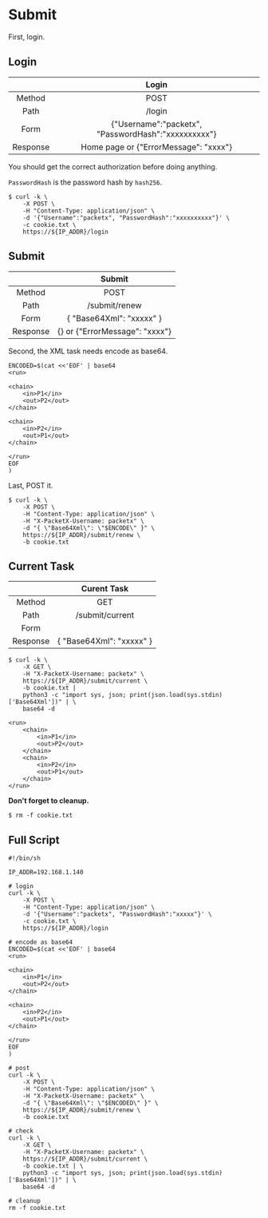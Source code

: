 Submit
=============

First, login.

<h2 id="login">Login</h2>

|          |                        Login                        |
|:--------:|:---------------------------------------------------:|
|  Method  |                         POST                        |
|   Path   |                        /login                       |
|   Form   | {"Username":"packetx", "PasswordHash":"xxxxxxxxxx"} |
| Response |        Home page or {"ErrorMessage": "xxxx"}        |

You should get the correct authorization before doing anything.

`PasswordHash` is the password hash by `hash256`.

```
$ curl -k \
    -X POST \
    -H "Content-Type: application/json" \
    -d '{"Username":"packetx", "PasswordHash":"xxxxxxxxxx"}' \
    -c cookie.txt \
    https://${IP_ADDR}/login
```

<h2 id="renew">Submit</h2>

|          |             Submit             |
|:--------:|:------------------------------:|
|  Method  |              POST              |
|   Path   |          /submit/renew         |
|   Form   |    { "Base64Xml": "xxxxx" }    |
| Response | {} or {"ErrorMessage": "xxxx"} |

Second, the XML task needs encode as base64.

```
ENCODED=$(cat <<'EOF' | base64
<run>

<chain>
    <in>P1</in>
    <out>P2</out>
</chain>

<chain>
    <in>P2</in>
    <out>P1</out>
</chain>

</run>
EOF
)
```

Last, POST it.

```
$ curl -k \
    -X POST \
    -H "Content-Type: application/json" \
    -H "X-PacketX-Username: packetx" \
    -d "{ \"Base64Xml\": \"$ENCODE\" }" \
    https://${IP_ADDR}/submit/renew \
    -b cookie.txt
```

<h2>Current Task</h2>

|          |        Curent Task       |
|:--------:|:------------------------:|
|  Method  |            GET           |
|   Path   |      /submit/current     |
|   Form   |                          |
| Response | { "Base64Xml": "xxxxx" } |

```
$ curl -k \
    -X GET \
    -H "X-PacketX-Username: packetx" \
    https://${IP_ADDR}/submit/current \
    -b cookie.txt |
    python3 -c "import sys, json; print(json.load(sys.stdin)['Base64Xml'])" | \
    base64 -d

<run>
    <chain>
        <in>P1</in>
        <out>P2</out>
    </chain>
    <chain>
        <in>P2</in>
        <out>P1</out>
    </chain>
</run>
```

**Don't forget to cleanup.**

```
$ rm -f cookie.txt
```

<h2>Full Script</h2>

```
#!/bin/sh

IP_ADDR=192.168.1.140

# login
curl -k \
    -X POST \
    -H "Content-Type: application/json" \
    -d '{"Username":"packetx", "PasswordHash":"xxxxx"}' \
    -c cookie.txt \
    https://${IP_ADDR}/login

# encode as base64
ENCODED=$(cat <<'EOF' | base64
<run>

<chain>
    <in>P1</in>
    <out>P2</out>
</chain>

<chain>
    <in>P2</in>
    <out>P1</out>
</chain>

</run>
EOF
)

# post
curl -k \
    -X POST \
    -H "Content-Type: application/json" \
    -H "X-PacketX-Username: packetx" \
    -d "{ \"Base64Xml\": \"$ENCODED\" }" \
    https://${IP_ADDR}/submit/renew \
    -b cookie.txt

# check
curl -k \
    -X GET \
    -H "X-PacketX-Username: packetx" \
    https://${IP_ADDR}/submit/current \
    -b cookie.txt | \
    python3 -c "import sys, json; print(json.load(sys.stdin)['Base64Xml'])" | \
    base64 -d

# cleanup
rm -f cookie.txt
```
